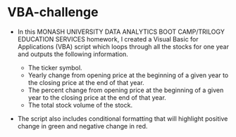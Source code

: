 # VBA-challenge

* In this MONASH UNIVERSITY DATA ANALYTICS BOOT CAMP/TRILOGY EDUCATION SERVICES homework, I created a Visual Basic for Applications (VBA) script which loops through all the stocks for one year and outputs the following information.

  * The ticker symbol.
  * Yearly change from opening price at the beginning of a given year to the closing price at the end of that year.
  * The percent change from opening price at the beginning of a given year to the closing price at the end of that year.
  * The total stock volume of the stock.
 
* The script also includes conditional formatting that will highlight positive change in green and negative change in red.
